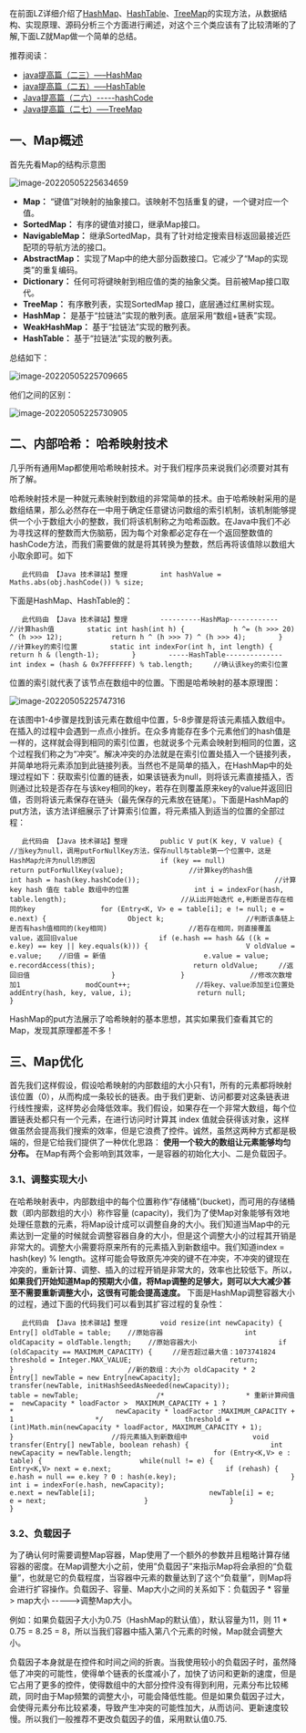 在前面LZ详细介绍了[HashMap](http://www.cnblogs.com/chenssy/p/3521565.html)、[HashTable](http://www.cnblogs.com/chenssy/p/3643886.html)、[TreeMap](http://www.cnblogs.com/chenssy/p/3746600.html)的实现方法，从数据结构、实现原理、源码分析三个方面进行阐述，对这个三个类应该有了比较清晰的了解,下面LZ就Map做一个简单的总结。

推荐阅读：

- [java提高篇（二三）—–HashMap](http://www.cnblogs.com/chenssy/p/3521565.html)
- [java提高篇（二五）—–HashTable](http://www.cnblogs.com/chenssy/p/3643886.html)
- [Java提高篇（二六）-----hashCode](http://www.cnblogs.com/chenssy/p/3651218.html)
- [Java提高篇（二七）—–TreeMap](http://www.cnblogs.com/chenssy/p/3746600.html)

## 一、Map概述

首先先看Map的结构示意图

![image-20220505225634659](res/33.Map/image-20220505225634659.png)

- **Map：** “键值”对映射的抽象接口。该映射不包括重复的键，一个键对应一个值。
- **SortedMap：** 有序的键值对接口，继承Map接口。
- **NavigableMap：** 继承SortedMap，具有了针对给定搜索目标返回最接近匹配项的导航方法的接口。
- **AbstractMap：** 实现了Map中的绝大部分函数接口。它减少了“Map的实现类”的重复编码。
- **Dictionary：** 任何可将键映射到相应值的类的抽象父类。目前被Map接口取代。
- **TreeMap：** 有序散列表，实现SortedMap 接口，底层通过红黑树实现。
- **HashMap：** 是基于“拉链法”实现的散列表。底层采用“数组+链表”实现。
- **WeakHashMap：** 基于“拉链法”实现的散列表。
- **HashTable：** 基于“拉链法”实现的散列表。

总结如下：

![image-20220505225709665](res/33.Map/image-20220505225709665.png)

他们之间的区别：

![image-20220505225730905](res/33.Map/image-20220505225730905.png)

## 二、内部哈希： 哈希映射技术

几乎所有通用Map都使用哈希映射技术。对于我们程序员来说我们必须要对其有所了解。

哈希映射技术是一种就元素映射到数组的非常简单的技术。由于哈希映射采用的是数组结果，那么必然存在一中用于确定任意键访问数组的索引机制，该机制能够提供一个小于数组大小的整数，我们将该机制称之为哈希函数。在Java中我们不必为寻找这样的整数而大伤脑筋，因为每个对象都必定存在一个返回整数值的hashCode方法，而我们需要做的就是将其转换为整数，然后再将该值除以数组大小取余即可。如下

```
   此代码由 【Java 技术驿站】整理        int hashValue = Maths.abs(obj.hashCode()) % size;            
```

下面是HashMap、HashTable的：

```
   此代码由 【Java 技术驿站】整理        ----------HashMap------------        //计算hash值        static int hash(int h) {            h ^= (h >>> 20) ^ (h >>> 12);            return h ^ (h >>> 7) ^ (h >>> 4);        }        //计算key的索引位置        static int indexFor(int h, int length) {                return h & (length-1);        }        -----HashTable--------------        int index = (hash & 0x7FFFFFFF) % tab.length;     //确认该key的索引位置            
```

位置的索引就代表了该节点在数组中的位置。下图是哈希映射的基本原理图：

![image-20220505225747316](res/33.Map/image-20220505225747316.png)

在该图中1-4步骤是找到该元素在数组中位置，5-8步骤是将该元素插入数组中。在插入的过程中会遇到一点点小挫折。在众多肯能存在多个元素他们的hash值是一样的，这样就会得到相同的索引位置，也就说多个元素会映射到相同的位置，这个过程我们称之为“冲突”。解决冲突的办法就是在索引位置处插入一个链接列表，并简单地将元素添加到此链接列表。当然也不是简单的插入，在HashMap中的处理过程如下：获取索引位置的链表，如果该链表为null，则将该元素直接插入，否则通过比较是否存在与该key相同的key，若存在则覆盖原来key的value并返回旧值，否则将该元素保存在链头（最先保存的元素放在链尾）。下面是HashMap的put方法，该方法详细展示了计算索引位置，将元素插入到适当的位置的全部过程：

```
   此代码由 【Java 技术驿站】整理        public V put(K key, V value) {                //当key为null，调用putForNullKey方法，保存null与table第一个位置中，这是HashMap允许为null的原因                if (key == null)                    return putForNullKey(value);                //计算key的hash值                int hash = hash(key.hashCode());                                 //计算key hash 值在 table 数组中的位置                int i = indexFor(hash, table.length);                            //从i出开始迭代 e,判断是否存在相同的key                for (Entry<K, V> e = table[i]; e != null; e = e.next) {                    Object k;                    //判断该条链上是否有hash值相同的(key相同)                    //若存在相同，则直接覆盖value，返回旧value                    if (e.hash == hash && ((k = e.key) == key || key.equals(k))) {                        V oldValue = e.value;    //旧值 = 新值                        e.value = value;                        e.recordAccess(this);                        return oldValue;     //返回旧值                    }                }                //修改次数增加1                modCount++;                //将key、value添加至i位置处                addEntry(hash, key, value, i);                return null;            }            
```

HashMap的put方法展示了哈希映射的基本思想，其实如果我们查看其它的Map，发现其原理都差不多！

## 三、Map优化

首先我们这样假设，假设哈希映射的内部数组的大小只有1，所有的元素都将映射该位置（0），从而构成一条较长的链表。由于我们更新、访问都要对这条链表进行线性搜索，这样势必会降低效率。我们假设，如果存在一个非常大数组，每个位置链表处都只有一个元素，在进行访问时计算其 index 值就会获得该对象，这样做虽然会提高我们搜索的效率，但是它浪费了控件。诚然，虽然这两种方式都是极端的，但是它给我们提供了一种优化思路： **使用一个较大的数组让元素能够均匀分布。** 在Map有两个会影响到其效率，一是容器的初始化大小、二是负载因子。

### 3.1、调整实现大小

在哈希映射表中，内部数组中的每个位置称作“存储桶”(bucket)，而可用的存储桶数（即内部数组的大小）称作容量 (capacity)，我们为了使Map对象能够有效地处理任意数的元素，将Map设计成可以调整自身的大小。我们知道当Map中的元素达到一定量的时候就会调整容器自身的大小，但是这个调整大小的过程其开销是非常大的。调整大小需要将原来所有的元素插入到新数组中。我们知道index = hash(key) % length。这样可能会导致原先冲突的键不在冲突，不冲突的键现在冲突的，重新计算、调整、插入的过程开销是非常大的，效率也比较低下。所以， **如果我们开始知道Map的预期大小值，将Map调整的足够大，则可以大大减少甚至不需要重新调整大小，这很有可能会提高速度。** 下面是HashMap调整容器大小的过程，通过下面的代码我们可以看到其扩容过程的复杂性：

```
   此代码由 【Java 技术驿站】整理        void resize(int newCapacity) {                    Entry[] oldTable = table;    //原始容器                    int oldCapacity = oldTable.length;    //原始容器大小                    if (oldCapacity == MAXIMUM_CAPACITY) {     //是否超过最大值：1073741824                        threshold = Integer.MAX_VALUE;                        return;                    }                            //新的数组：大小为 oldCapacity * 2                    Entry[] newTable = new Entry[newCapacity];                        transfer(newTable, initHashSeedAsNeeded(newCapacity));                    table = newTable;                   /*                    * 重新计算阀值 =  newCapacity * loadFactor >  MAXIMUM_CAPACITY + 1 ?                    *                         newCapacity * loadFactor :MAXIMUM_CAPACITY + 1                    */                    threshold = (int)Math.min(newCapacity * loadFactor, MAXIMUM_CAPACITY + 1);                   }                        //将元素插入到新数组中                void transfer(Entry[] newTable, boolean rehash) {                    int newCapacity = newTable.length;                    for (Entry<K,V> e : table) {                        while(null != e) {                            Entry<K,V> next = e.next;                            if (rehash) {                                e.hash = null == e.key ? 0 : hash(e.key);                            }                            int i = indexFor(e.hash, newCapacity);                            e.next = newTable[i];                            newTable[i] = e;                            e = next;                        }                    }                }            
```

### 3.2、负载因子

为了确认何时需要调整Map容器，Map使用了一个额外的参数并且粗略计算存储容器的密度。在Map调整大小之前，使用”负载因子”来指示Map将会承担的“负载量”，也就是它的负载程度，当容器中元素的数量达到了这个“负载量”，则Map将会进行扩容操作。负载因子、容量、Map大小之间的关系如下：负载因子 * 容量 > map大小 ----->调整Map大小。

例如：如果负载因子大小为0.75（HashMap的默认值），默认容量为11，则 11 * 0.75 = 8.25 = 8，所以当我们容器中插入第八个元素的时候，Map就会调整大小。

负载因子本身就是在控件和时间之间的折衷。当我使用较小的负载因子时，虽然降低了冲突的可能性，使得单个链表的长度减小了，加快了访问和更新的速度，但是它占用了更多的控件，使得数组中的大部分控件没有得到利用，元素分布比较稀疏，同时由于Map频繁的调整大小，可能会降低性能。但是如果负载因子过大，会使得元素分布比较紧凑，导致产生冲突的可能性加大，从而访问、更新速度较慢。所以我们一般推荐不更改负载因子的值，采用默认值0.75.